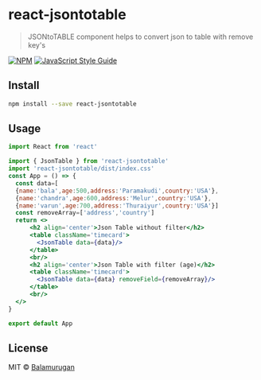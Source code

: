 # react-jsontotable

> JSONtoTABLE component helps to convert json to table with remove key&#x27;s

[![NPM](https://img.shields.io/npm/v/react-jsontotable.svg)](https://www.npmjs.com/package/react-jsontotable) [![JavaScript Style Guide](https://img.shields.io/badge/code_style-standard-brightgreen.svg)](https://standardjs.com)

## Install

```bash
npm install --save react-jsontotable
```

## Usage

```jsx
import React from 'react'

import { JsonTable } from 'react-jsontotable'
import 'react-jsontotable/dist/index.css'
const App = () => {
  const data=[
  {name:'bala',age:500,address:'Paramakudi',country:'USA'},
  {name:'chandra',age:600,address:'Melur',country:'USA'},
  {name:'varun',age:700,address:'Thuraiyur',country:'USA'}]
  const removeArray=['address','country']
  return <>  
      <h2 align='center'>Json Table without filter</h2>
      <table className='timecard'>
        <JsonTable data={data}/>
      </table>  
      <br/>
      <h2 align='center'>Json Table with filter (age)</h2>
      <table className='timecard'>
        <JsonTable data={data} removeField={removeArray}/>
      </table>  
      <br/>
  </>
}

export default App


```

## License

MIT © [Balamurugan](https://github.com/Balamurugan)
